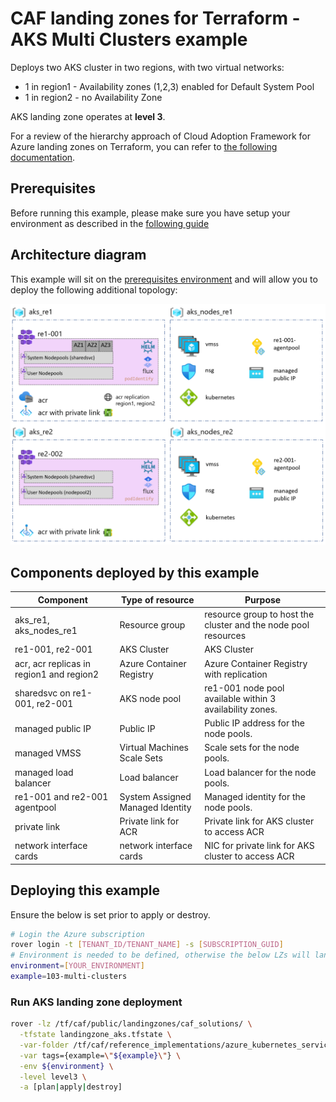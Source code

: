 # CAF landing zones for Terraform - AKS Multi Clusters example

Deploys two AKS cluster in two regions, with two virtual networks:
- 1 in region1 - Availability zones (1,2,3) enabled for Default System Pool
- 1 in region2 - no Availability Zone

AKS landing zone operates at **level 3**.

For a review of the hierarchy approach of Cloud Adoption Framework for Azure landing zones on Terraform, you can refer to [the following documentation](../../../../documentation/code_architecture/hierarchy.md).

## Prerequisites

Before running this example, please make sure you have setup your environment as described in the [following guide](../../readme.md)

## Architecture diagram

This example will sit on the [prerequisites environment](../../readme.md) and will allow you to deploy the following additional topology:

![solutions](../../_pictures/examples/103-multi-clusters.PNG)

## Components deployed by this example

| Component                                | Type of resource                 | Purpose                                                        |
|------------------------------------------|----------------------------------|----------------------------------------------------------------|
| aks_re1, aks_nodes_re1                   | Resource group                   | resource group to host the cluster and the node pool resources |
| re1-001, re2-001                         | AKS Cluster                      | AKS Cluster                                                    |
| acr, acr replicas in region1 and region2 | Azure Container Registry         | Azure Container Registry with replication                      |
| sharedsvc on re1-001, re2-001            | AKS node pool                    | re1-001 node pool available within 3 availability zones.       |
| managed public IP                        | Public IP                        | Public IP address for the node pools.                          |
| managed VMSS                             | Virtual Machines Scale Sets      | Scale sets for the node pools.                                 |
| managed load balancer                    | Load balancer                    | Load balancer for the node pools.                              |
| re1-001 and re2-001 agentpool            | System Assigned Managed Identity | Managed identity for the node pools.                           |
| private link            | Private link for ACR | Private link for AKS cluster to access ACR                           |
| network interface cards         | network interface cards | NIC for private link for AKS cluster to access ACR                           |

## Deploying this example

Ensure the below is set prior to apply or destroy.

```bash
# Login the Azure subscription
rover login -t [TENANT_ID/TENANT_NAME] -s [SUBSCRIPTION_GUID]
# Environment is needed to be defined, otherwise the below LZs will land into sandpit which someone else is working on
environment=[YOUR_ENVIRONMENT]
example=103-multi-clusters
```

### Run AKS landing zone deployment

```bash
rover -lz /tf/caf/public/landingzones/caf_solutions/ \
  -tfstate landingzone_aks.tfstate \
  -var-folder /tf/caf/reference_implementations/azure_kubernetes_services/aks/${example} \
  -var tags={example=\"${example}\"} \
  -env ${environment} \
  -level level3 \
  -a [plan|apply|destroy]
```